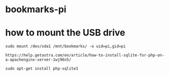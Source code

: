 # bookmarks-pi

# how to mount the USB drive
```
sudo mount /dev/sda1 /mnt/bookmarks/ -o uid=pi,gid=pi
```

```
https://help.getastra.com/en/article/how-to-install-sqlite-for-php-on-a-apachenginx-server-1wj96n5/

sudo apt-get install php-sqlite3

```
